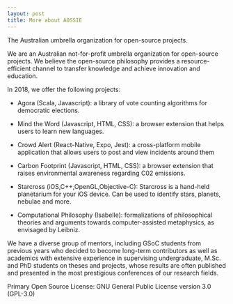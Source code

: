 ```yaml
---
layout: post
title: More about AOSSIE
---
```


The Australian umbrella organization for open-source projects.

We are an Australian not-for-profit umbrella organization for open-source projects. We believe the open-source philosophy provides a resource-efficient channel to transfer knowledge and achieve innovation and education.

In 2018, we offer the following projects:

 - Agora (Scala, Javascript): a library of vote counting algorithms for democratic elections.

 - Mind the Word (Javascript, HTML, CSS): a browser extension that helps users to learn new languages.

 - Crowd Alert (React-Native, Expo, Jest): a cross-platform mobile application that allows users to post and view incidents around them

 - Carbon Footprint (Javascript, HTML, CSS): a browser extension that raises environmental awareness regarding C02 emissions.

 - Starcross (iOS,C++,OpenGL,Objective-C): Starcross is a hand-held planetarium for your iOS device. Can be used to identify stars, planets, nebulae and more.

 - Computational Philosophy (Isabelle): formalizations of philosophical theories and arguments towards computer-assisted metaphysics, as envisaged by Leibniz.

We have a diverse group of mentors, including GSoC students from previous years who decided to become long-term contributors as well as academics with extensive experience in supervising undergraduate, M.Sc. and PhD students on theses and projects, whose results are often published and presented in the most prestigious conferences of our research fields.

Primary Open Source License: GNU General Public License version 3.0 (GPL-3.0)
